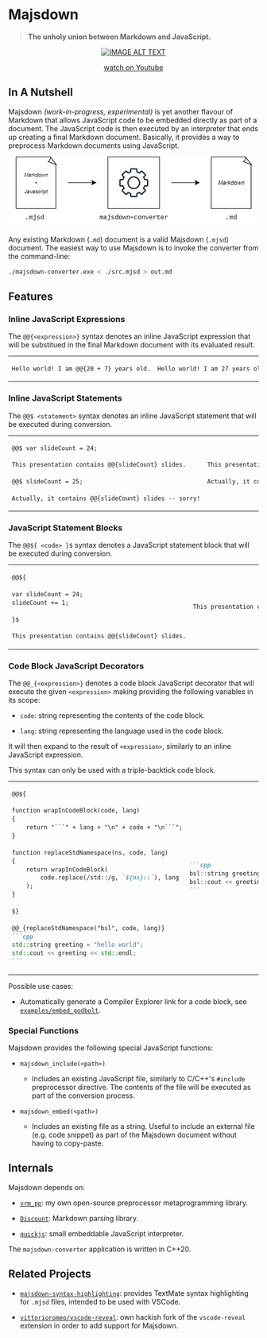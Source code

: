 # Majsdown

> **The unholy union between Markdown and JavaScript.**

<div align="center">
  <a href="https://www.youtube.com/watch?v=IbMKlyoo_eA"><img src="https://img.youtube.com/vi/IbMKlyoo_eA/0.jpg" alt="IMAGE ALT TEXT"></a>
  <a href="https://www.youtube.com/watch?v=IbMKlyoo_eA"><p>watch on Youtube</p></a>
</div>

## In A Nutshell

Majsdown *(work-in-progress, experimental)* is yet another flavour of Markdown that allows JavaScript code to be embedded directly as part of a document. The JavaScript code is then executed by an interpreter that ends up creating a final Markdown document. Basically, it provides a way to preprocess Markdown documents using JavaScript.

<div align="center">

![](./misc/diagram0.png)

</div>

Any existing Markdown (`.md`) document is a valid Majsdown (`.mjsd`) document. The easiest way to use Majsdown is to invoke the converter from the command-line:

```bash
./majsdown-converter.exe < ./src.mjsd > out.md
```

## Features

### Inline JavaScript Expressions

The `@@{<expression>}` syntax denotes an inline JavaScript expression that will be substitued in the final Markdown document with its evaluated result.

<table>
<tr>
<td>

```markdown
Hello world! I am @@{20 + 7} years old.
```

</td>
<td>

```markdown
Hello world! I am 27 years old.
```

</td>
</tr>
</table>

### Inline JavaScript Statements

The `@@$ <statement>` syntax denotes an inline JavaScript statement that will be executed during conversion.

<table>
<tr>
<td>

```markdown
@@$ var slideCount = 24;

This presentation contains @@{slideCount} slides.

@@$ slideCount = 25;

Actually, it contains @@{slideCount} slides -- sorry!
```

</td>
<td>

```markdown
This presentation contains 24 slides.

Actually, it contains 25 slides -- sorry!
```

</td>
</tr>
</table>

### JavaScript Statement Blocks

The `@@${ <code> }$` syntax denotes a JavaScript statement block that will be executed during conversion.

<table>
<tr>
<td>

```markdown
@@${

var slideCount = 24;
slideCount += 1;

}$

This presentation contains @@{slideCount} slides.
```

</td>
<td>

```markdown
This presentation contains 25 slides.
```

</td>
</tr>
</table>

### Code Block JavaScript Decorators

The `@@_{<expression>}` denotes a code block JavaScript decorator that will execute the given `<expression>` making providing the following variables in its scope:

- `code`: string representing the contents of the code block.

- `lang`: string representing the language used in the code block.

It will then expand to the result of `<expression>`, similarly to an inline JavaScript expression.

This syntax can only be used with a triple-backtick code block.

<table>
<tr>
<td>

``````markdown
@@${

function wrapInCodeBlock(code, lang)
{
    return "```" + lang + "\n" + code + "\n```";
}

function replaceStdNamespace(ns, code, lang)
{
    return wrapInCodeBlock(
        code.replace(/std::/g, `${ns}::`), lang
    );
}

$}

@@_{replaceStdNamespace("bsl", code, lang)}
```cpp
std::string greeting = "hello world";
std::cout << greeting << std::endl;
```

``````

</td>
<td>

``````markdown
```cpp
bsl::string greeting = "hello world";
bsl::cout << greeting << bsl::endl;
```
``````

</td>
</tr>
</table>

Possible use cases:

- Automatically generate a Compiler Explorer link for a code block, see [`examples/embed_godbolt`](./examples/embed_godbolt).


### Special Functions

Majsdown provides the following special JavaScript functions:

- `majsdown_include(<path>)`
  - Includes an existing JavaScript file, similarly to C/C++'s `#include` preprocessor directive. The contents of the file will be executed as part of the conversion process.

- `majsdown_embed(<path>)`
  - Includes an existing file as a string. Useful to include an external file (e.g. code snippet) as part of the Majsdown document without having to copy-paste.

## Internals

Majsdown depends on:

- [`vrm_pp`](https://github.com/vittorioromeo/vrm_pp): my own open-source preprocessor metaprogramming library.

- [`Discount`](https://github.com/Orc/discount): Markdown parsing library.

- [`quickjs`](https://github.com/vittorioromeo/quickjs): small embeddable JavaScript interpreter.

The `majsdown-converter` application is written in C++20.

## Related Projects

- [`majsdown-syntax-highlighting`](https://github.com/vittorioromeo/majsdown-syntax-highlighting): provides TextMate syntax highlighting for `.mjsd` files, intended to be used with VSCode.

- [`vittorioromeo/vscode-reveal`](https://github.com/vittorioromeo/vscode-reveal): own hackish fork of the `vscode-reveal` extension in order to add support for Majsdown.
